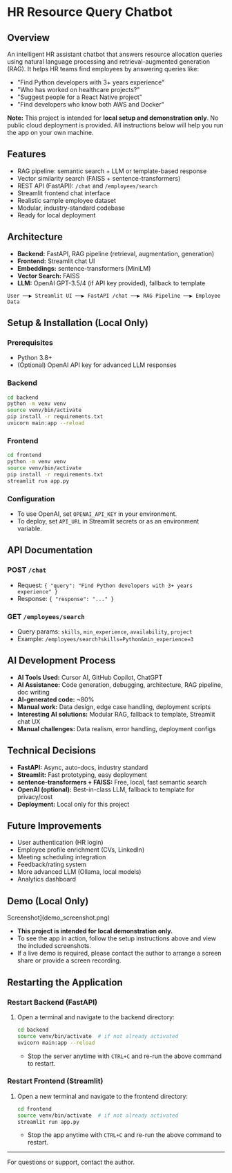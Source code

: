 # HR Resource Query Chatbot

## Overview
An intelligent HR assistant chatbot that answers resource allocation queries using natural language processing and retrieval-augmented generation (RAG). It helps HR teams find employees by answering queries like:
- "Find Python developers with 3+ years experience"
- "Who has worked on healthcare projects?"
- "Suggest people for a React Native project"
- "Find developers who know both AWS and Docker"

**Note:** This project is intended for **local setup and demonstration only**. No public cloud deployment is provided. All instructions below will help you run the app on your own machine.

## Features
- RAG pipeline: semantic search + LLM or template-based response
- Vector similarity search (FAISS + sentence-transformers)
- REST API (FastAPI): `/chat` and `/employees/search`
- Streamlit frontend chat interface
- Realistic sample employee dataset
- Modular, industry-standard codebase
- Ready for local deployment

## Architecture
- **Backend:** FastAPI, RAG pipeline (retrieval, augmentation, generation)
- **Frontend:** Streamlit chat UI
- **Embeddings:** sentence-transformers (MiniLM)
- **Vector Search:** FAISS
- **LLM:** OpenAI GPT-3.5/4 (if API key provided), fallback to template

```
User ──▶ Streamlit UI ──▶ FastAPI /chat ──▶ RAG Pipeline ──▶ Employee Data
```

## Setup & Installation (Local Only)

### Prerequisites
- Python 3.8+
- (Optional) OpenAI API key for advanced LLM responses

### Backend
```bash
cd backend
python -m venv venv
source venv/bin/activate
pip install -r requirements.txt
uvicorn main:app --reload
```

### Frontend
```bash
cd frontend
python -m venv venv
source venv/bin/activate
pip install -r requirements.txt
streamlit run app.py
```

### Configuration
- To use OpenAI, set `OPENAI_API_KEY` in your environment.
- To deploy, set `API_URL` in Streamlit secrets or as an environment variable.

## API Documentation

### POST `/chat`
- Request: `{ "query": "Find Python developers with 3+ years experience" }`
- Response: `{ "response": "..." }`

### GET `/employees/search`
- Query params: `skills`, `min_experience`, `availability`, `project`
- Example: `/employees/search?skills=Python&min_experience=3`

## AI Development Process
- **AI Tools Used:** Cursor AI, GitHub Copilot, ChatGPT
- **AI Assistance:** Code generation, debugging, architecture, RAG pipeline, doc writing
- **AI-generated code:** ~80%
- **Manual work:** Data design, edge case handling, deployment scripts
- **Interesting AI solutions:** Modular RAG, fallback to template, Streamlit chat UX
- **Manual challenges:** Data realism, error handling, deployment configs

## Technical Decisions
- **FastAPI:** Async, auto-docs, industry standard
- **Streamlit:** Fast prototyping, easy deployment
- **sentence-transformers + FAISS:** Free, local, fast semantic search
- **OpenAI (optional):** Best-in-class LLM, fallback to template for privacy/cost
- **Deployment:** Local only for this project

## Future Improvements
- User authentication (HR login)
- Employee profile enrichment (CVs, LinkedIn)
- Meeting scheduling integration
- Feedback/rating system
- More advanced LLM (Ollama, local models)
- Analytics dashboard

## Demo (Local Only)
  Screenshot](demo_screenshot.png)
- **This project is intended for local demonstration only.**
- To see the app in action, follow the setup instructions above and view the included screenshots.
- If a live demo is required, please contact the author to arrange a screen share or provide a screen recording.

## Restarting the Application

### Restart Backend (FastAPI)
1. Open a terminal and navigate to the backend directory:
   ```bash
   cd backend
   source venv/bin/activate  # if not already activated
   uvicorn main:app --reload
   ```
   - Stop the server anytime with `CTRL+C` and re-run the above command to restart.

### Restart Frontend (Streamlit)
1. Open a new terminal and navigate to the frontend directory:
   ```bash
   cd frontend
   source venv/bin/activate  # if not already activated
   streamlit run app.py
   ```
   - Stop the app anytime with `CTRL+C` and re-run the above command to restart.

---
For questions or support, contact the author. 

